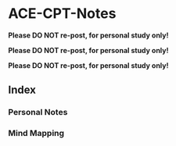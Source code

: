 # ACE-CPT-Notes
**Please DO NOT re-post, for personal study only!**

**Please DO NOT re-post, for personal study only!**

**Please DO NOT re-post, for personal study only!**

## Index

### Personal Notes

### Mind Mapping
